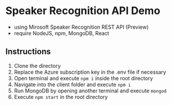 # Speaker Recognition API Demo
- using Mirosoft Speaker Recognition REST API (Preview)
- require NodeJS, npm, MongoDB, React

## Instructions
1. Clone the directory
2. Replace the Azure subscription key in the .env file if necessary
3. Open terminal and execute `npm i` inside the root directory
4. Navigate into the client folder and execute `npm i`
5. Run MongoDB by opening another terminal and execute `mongod`
6. Execute `npm start` in the root directory